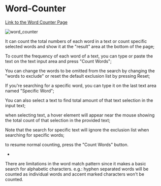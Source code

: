 # Word-Counter

[Link to the Word Counter Page](https://mjnicholl.github.io/Word-Counter/)

![word_counter](https://github.com/MJNicholl/Word-Counter/assets/128494196/310c55f1-4c4d-4b8c-920a-2c0a87e28f60)

It can count the total numbers of each word in a text or count specific selected words and show it at the "result" area at the bottom of the page;

To count the frequency of each word of a text, you can type or paste the text on the text input area and press "Count Words";

You can change the words to be omitted from the search by changing the "words to exclude" or reset the default exclusion list by pressing Reset;

If you're searching for a specific word, you can type it on the last text area named "Specific Word";

You can also select a text to find total amount of that text selection in the input text;

when selecting text, a hover element will appear near the mouse showing the total count of that selection in the provided text;

Note that the search for specific text will ignore the exclusion list when searching for specific words;

to resume normal counting, press the "Count Words" button.

*
There are limitations in the word match pattern since it makes a basic search for alphabetic characters.
e.g.: hyphen separated words will be counted as individual words and accent marked characters won't be counted.
